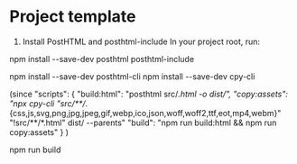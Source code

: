 # Project template
1. Install PostHTML and posthtml-include
In your project root, run:

npm install --save-dev posthtml posthtml-include

npm install --save-dev posthtml-cli
npm install --save-dev cpy-cli

(since 
"scripts": {
  "build:html": "posthtml src/*.html -o dist/",
  "copy:assets": "npx cpy-cli \"src/**/*.{css,js,svg,png,jpg,jpeg,gif,webp,ico,json,woff,woff2,ttf,eot,mp4,webm}\" \"!src/**/*.html\" dist/ --parents"
  "build": "npm run build:html && npm run copy:assets"
}
)

npm run build